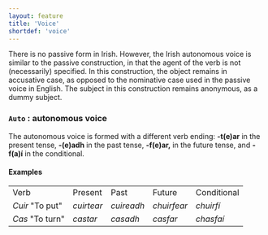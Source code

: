 ```yaml
---
layout: feature
title: 'Voice'
shortdef: 'voice'
---
```


There is no passive form in Irish. However, the Irish autonomous voice is similar to the passive construction, in that the agent of the verb is not (necessarily) specified. In this construction, the object remains in accusative case, as opposed to the nominative case used in the passive voice in English. The subject in this construction remains anonymous, as a dummy subject.

### `Auto` : autonomous voice

The autonomous voice is formed with a different verb ending: <b>-t(e)ar</b> in the present tense, <b>-(e)adh</b> in the past tense, <b>-f(e)ar,</b> in the future tense, and <b>-f(a)í</b> in the conditional.

#### Examples

<table>
<tr><td>Verb</td><td>Present</td><td>Past</td><td>Future</td><td>Conditional</td></tr>
<tr><td><em>Cuir</em> "To put"</td>
<td><em>cuirtear</em></td>
<td><em>cuireadh</em></td>
<td><em>chuirfear</em></td>
<td><em>chuirfí</em></td></tr>
<tr><td><em>Cas</em> "To turn"</td>
<td><em>castar</em></td>
<td><em>casadh</em></td>
<td><em>casfar</em></td>
<td><em>chasfaí</em></td></tr>

</table>
